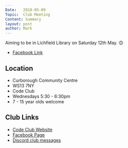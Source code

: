 ```yaml
---
Date:   2018-05-09
Topic:  Club Meeting
Content: Summary
layout: post
author: Mark
---
```

Aiming to be in Lichfield Library on Saturday 12th May. 😊



* [Facebook Link](https://www.facebook.com/1481985248595237/posts/1539736606153434/)

## Location

* Curborough Community Centre
* WS13 7NY
* Code Club
* Wednesdays 5:30 - 6:30pm
* 7 - 15 year olds welcome

## Club Links

* [Code Club Website](https://lichfield-code-club.github.io/)
* [Facebook Page](https://www.facebook.com/LichfieldCoders)
* [Discord club messages](https://discord.gg/szz6xGK)
